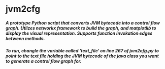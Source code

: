 # jvm2cfg

##### A prototype Python script that converts JVM bytecode into a control flow graph. Utlizes networkx framework to build the graph, and matplotlib to display the visual representation. Supports function invokation edges between methods.

##### To run, changle the variable called 'text_file' on line 267 of jvm2cfg.py to point to the text file holding the JVM bytecode of the java class you want to generate a control flow graph for.
